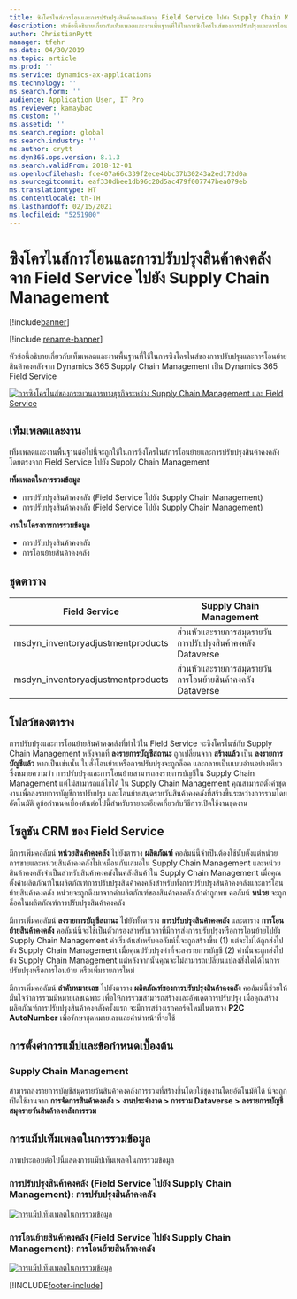 ```yaml
---
title: ซิงโครไนส์การโอนและการปรับปรุงสินค้าคงคลังจาก Field Service ไปยัง Supply Chain Management
description: หัวข้อนี้อธิบายเกี่ยวกับเท็มเพลตและงานพื้นฐานที่ใช้ในการซิงโครไนส์ของการปรับปรุงและการโอนย้ายสินค้าคงคลังจาก Dynamics 365 Supply Chain Management เป็น Dynamics 365 Field Service
author: ChristianRytt
manager: tfehr
ms.date: 04/30/2019
ms.topic: article
ms.prod: ''
ms.service: dynamics-ax-applications
ms.technology: ''
ms.search.form: ''
audience: Application User, IT Pro
ms.reviewer: kamaybac
ms.custom: ''
ms.assetid: ''
ms.search.region: global
ms.search.industry: ''
ms.author: crytt
ms.dyn365.ops.version: 8.1.3
ms.search.validFrom: 2018-12-01
ms.openlocfilehash: fce407a66c339f2ece4bbc37b30243a2ed172d0a
ms.sourcegitcommit: eaf330dbee1db96c20d5ac479f007747bea079eb
ms.translationtype: HT
ms.contentlocale: th-TH
ms.lasthandoff: 02/15/2021
ms.locfileid: "5251900"
---
```

# <a name="synchronize-inventory-transfers-and-adjustments-from-field-service-to-supply-chain-management"></a>ซิงโครไนส์การโอนและการปรับปรุงสินค้าคงคลังจาก Field Service ไปยัง Supply Chain Management

[!include[banner](../includes/banner.md)]

[!include [rename-banner](~/includes/cc-data-platform-banner.md)]

หัวข้อนี้อธิบายเกี่ยวกับเท็มเพลตและงานพื้นฐานที่ใช้ในการซิงโครไนส์ของการปรับปรุงและการโอนย้ายสินค้าคงคลังจาก Dynamics 365 Supply Chain Management เป็น Dynamics 365 Field Service

[![การซิงโครไนส์ของกระบวนการทางธุรกิจระหว่าง Supply Chain Management และ Field Service](./media/FSTransAdjOW.png)](./media/FSTransAdjOW.png)

## <a name="templates-and-tasks"></a>เท็มเพลตและงาน
เท็มเพลตและงานพื้นฐานต่อไปนี้จะถูกใช้ในการซิงโครไนส์การโอนย้ายและการปรับปรุงสินค้าคงคลังโดยตรงจาก Field Service ไปยัง Supply Chain Management

**เท็มเพลตในการรวมข้อมูล**
- การปรับปรุงสินค้าคงคลัง (Field Service ไปยัง Supply Chain Management)
- การปรับปรุงสินค้าคงคลัง (Field Service ไปยัง Supply Chain Management)

**งานในโครงการการรวมข้อมูล**
- การปรับปรุงสินค้าคงคลัง
- การโอนย้ายสินค้าคงคลัง

## <a name="table-set"></a>ชุดตาราง
| Field Service                     | Supply Chain Management                          |
|-----------------------------------|----------------------------------------------------|
| msdyn_inventoryadjustmentproducts | ส่วนหัวและรายการสมุดรายวันการปรับปรุงสินค้าคงคลัง Dataverse |
| msdyn_inventoryadjustmentproducts | ส่วนหัวและรายการสมุดรายวันการโอนย้ายสินค้าคงคลัง Dataverse   |

## <a name="table-flow"></a>โฟลว์ของตาราง
การปรับปรุงและการโอนย้ายสินค้าคงคลังที่ทำไว้ใน Field Service จะซิงโครไนซ์กับ Supply Chain Management หลังจากที่ **ลงรายการบัญชีสถานะ** ถูกเปลี่ยนจาก **สร้างแล้ว** เป็น **ลงรายการบัญชีแล้ว** หากเป็นเช่นนั้น ใบสั่งโอนย้ายหรือการปรับปรุงจะถูกล็อค และกลายเป็นแบบอ่านอย่างเดียว ซึ่งหมายความว่า การปรับปรุงและการโอนย้ายสามารถลงรายการบัญชีใน Supply Chain Management แต่ไม่สามารถแก้ไขได้ ใน Supply Chain Management คุณสามารถตั้งค่าชุดงานเพื่อลงรายการบัญชีการปรับปรุง และโอนย้ายสมุดรายวันสินค้าคงคลังที่สร้างขึ้นระหว่างการรวมโดยอัตโนมัติ ดูข้อกำหนดเบื้องต้นต่อไปนี้สำหรับรายละเอียดเกี่ยวกับวิธีการเปิดใช้งานชุดงาน

## <a name="field-service-crm-solution"></a>โซลูชัน CRM ของ Field Service 
มีการเพิ่มคอลัมน์ **หน่วยสินค้าคงคลัง** ไปยังตาราง **ผลิตภัณฑ์** คอลัมน์นี้จำเป็นต้องใช้นับตั้งแต่หน่วยการขายและหน่วยสินค้าคงคลังไม่เหมือนกันเสมอใน Supply Chain Management และหน่วยสินค้าคงคลังจำเป็นสำหรับสินค้าคงคลังในคลังสินค้าใน Supply Chain Management
เมื่อคุณตั้งค่าผลิตภัณฑ์ในผลิตภัณฑ์การปรับปรุงสินค้าคงคลังสำหรับทั้งการปรับปรุงสินค้าคงคลังและการโอนย้ายสินค้าคงคลัง หน่วยจะถูกดึงมาจากค่าผลิตภัณฑ์ของสินค้าคงคลัง ถ้าค่าถูกพบ คอลัมน์ **หน่วย** จะถูกล็อคในผลิตภัณฑ์การปรับปรุงสินค้าคงคลัง

มีการเพิ่มคอลัมน์ **ลงรายการบัญชีสถานะ** ไปยังทั้งตาราง **การปรับปรุงสินค้าคงคลัง** และตาราง **การโอนย้ายสินค้าคงคลัง** คอลัมน์นี้จะใช้เป็นตัวกรองสำหรับเวลาที่มีการส่งการปรับปรุงหรือการโอนย้ายไปยัง Supply Chain Management ค่าเริ่มต้นสำหรับคอลัมน์นี้จะถูกสร้างขึ้น (1) แต่จะไม่ได้ถูกส่งไปยัง Supply Chain Management เมื่อคุณปรับปรุงค่าที่จะลงรายการบัญชี (2) ค่านั้นจะถูกส่งไปยัง Supply Chain Management แต่หลังจากนั้นคุณจะไม่สามารถเปลี่ยนแปลงสิ่งใดได้ในการปรับปรุงหรือการโอนย้าย หรือเพิ่มรายการใหม่

มีการเพิ่มคอลัมน์ **ลำดับหมายเลข** ไปยังตาราง **ผลิตภัณฑ์ของการปรับปรุงสินค้าคงคลัง** คอลัมน์นี้ช่วยให้มั่นใจว่าการรวมมีหมายเลขเฉพาะ เพื่อให้การรวมสามารถสร้างและอัพเดตการปรับปรุง เมื่อคุณสร้างผลิตภัณฑ์การปรับปรุงสินค้าคงคลังครั้งแรก จะมีการสร้างเรกคอร์ดใหม่ในตาราง **P2C AutoNumber** เพื่อรักษาชุดหมายเลขและคำนำหน้าที่จะใช้

## <a name="prerequisites-and-mapping-setup"></a>การตั้งค่าการแม็ปและข้อกำหนดเบื้องต้น

### <a name="supply-chain-management"></a>Supply Chain Management
สามารถลงรายการบัญชีสมุดรายวันสินค้าคงคลังการรวมที่สร้างขึ้นโดยใช้ชุดงานโดยอัตโนมัติได้ นี่จะถูกเปิดใช้งานจาก **การจัดการสินค้าคงคลัง > งานประจำงวด > การรวม Dataverse > ลงรายการบัญชีสมุดรายวันสินค้าคงคลังการรวม**

## <a name="template-mapping-in-data-integration"></a>การแม็ปเท็มเพลตในการรวมข้อมูล

ภาพประกอบต่อไปนี้แสดงการแม็ปเท็มเพลตในการรวมข้อมูล

### <a name="inventory-adjustment-field-service-to-supply-chain-management-inventory-adjustment"></a>การปรับปรุงสินค้าคงคลัง (Field Service ไปยัง Supply Chain Management): การปรับปรุงสินค้าคงคลัง

[![การแม็ปเท็มเพลตในการรวมข้อมูล](./media/FSAdj1.png)](./media/FSAdj1.png)


### <a name="inventory-transfer-field-service-to-supply-chain-management-inventory-transfer"></a>การโอนย้ายสินค้าคงคลัง (Field Service ไปยัง Supply Chain Management): การโอนย้ายสินค้าคงคลัง

[![การแม็ปเท็มเพลตในการรวมข้อมูล](./media/FSTrans1.png)](./media/FSTrans1.png)


[!INCLUDE[footer-include](../../includes/footer-banner.md)]